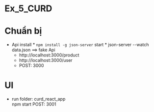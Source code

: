 # Ex_5_CURD

# Chuẩn bị
- Api
    install 
        * `npm install -g json-server`
    start
        *  json-server --watch data.json
==> fake Api 
    + http://localhost:3000/product
    + http://localhost:3000/user
    + POST: 3000
    
# UI
   + run folder: curd_react_app  
        npm start
        POST: 3001
      
